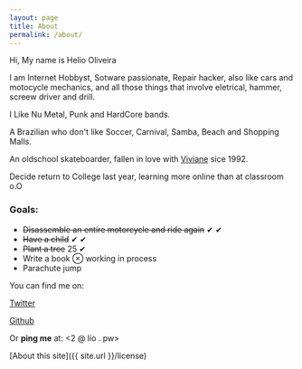 ```yaml
---
layout: page
title: About
permalink: /about/
---
```


Hi, My name is Helio Oliveira

I am Internet Hobbyst, Sotware passionate, Repair hacker, also like cars and motocycle mechanics, and all those things that involve eletrical, hammer, screew driver and drill.

I Like Nu Metal, Punk and HardCore bands.

A Brazilian who don't like Soccer, Carnival, Samba, Beach and Shopping Malls.

An oldschool skateboarder, fallen in love with [Viviane](http://facebook.com/viviporumfio) sice 1992.

Decide return to College last year, learning more online than at classroom o.O

### Goals:

- ~~Disassemble an entire motorcycle and ride again~~ &#10004; &#10004;
- ~~Have a child~~ &#10004; &#10004;
- ~~Plant a tree~~  25 &#10004;
- Write a book  ⊗ working in process
- Parachute jump



You can find me on:

[Twitter](http://twitter.com/heliohead)

[Github](http://github.com/heliohead)

Or **ping me** at: <2 @ lio . pw>

[About this site]({{ site.url }}/license)